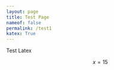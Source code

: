 ```yaml
---
layout: page
title: Test Page
nameof: false
permalink: /test1
katex: True
---
```


Test Latex

$$x=15$$
